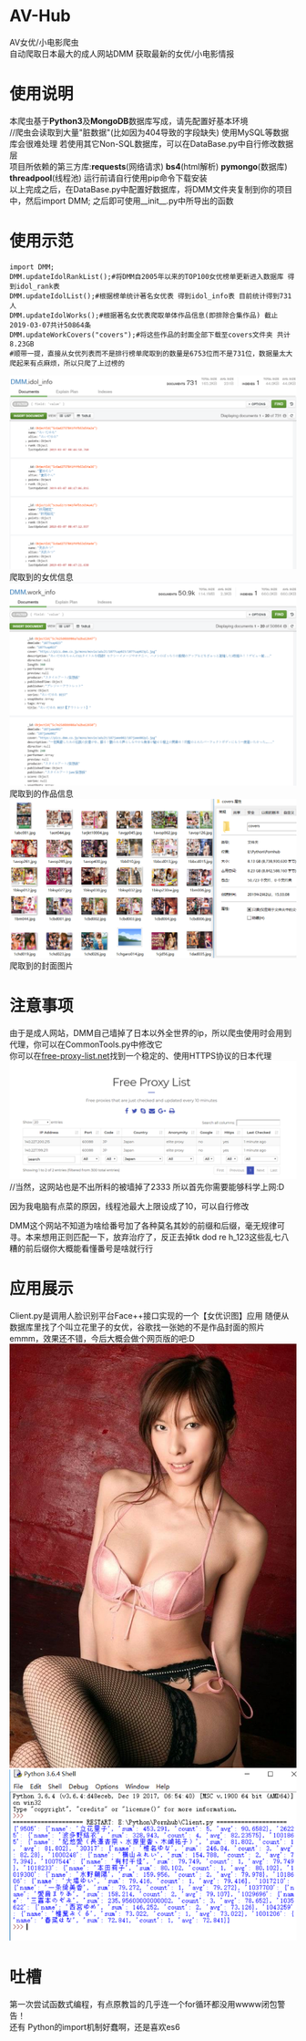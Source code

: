 # AV-Hub
AV女优/小电影爬虫  
自动爬取日本最大的成人网站DMM 获取最新的女优/小电影情报

# 使用说明
本爬虫基于**Python3**及**MongoDB**数据库写成，请先配置好基本环境  
//爬虫会读取到大量"脏数据"(比如因为404导致的字段缺失) 使用MySQL等数据库会很难处理  若使用其它Non-SQL数据库，可以在DataBase.py中自行修改数据层  
项目所依赖的第三方库:**requests**(网络请求) **bs4**(html解析) **pymongo**(数据库) **threadpool**(线程池) 运行前请自行使用pip命令下载安装  
以上完成之后，在DataBase.py中配置好数据库，将DMM文件夹复制到你的项目中，然后import DMM; 之后即可使用__init__.py中所导出的函数  

# 使用示范
```
import DMM;  
DMM.updateIdolRankList();#将DMM自2005年以来的TOP100女优榜单更新进入数据库 得到idol_rank表  
DMM.updateIdolList();#根据榜单统计著名女优表 得到idol_info表 目前统计得到731人  
DMM.updateIdolWorks();#根据著名女优表爬取单体作品信息(即排除合集作品) 截止2019-03-07共计50864条  
DMM.updateWorkCovers("covers");#将这些作品的封面全部下载至covers文件夹 共计8.23GB
#顺带一提，直接从女优列表而不是排行榜单爬取到的数量是6753位而不是731位，数据量太大爬起来有点麻烦，所以只爬了上过榜的
```
![](https://github.com/XiaYaoShiXin/AV-Hub/blob/master/preview/idol_info.PNG)
爬取到的女优信息
![](https://github.com/XiaYaoShiXin/AV-Hub/blob/master/preview/work_info.PNG)
爬取到的作品信息
![](https://github.com/XiaYaoShiXin/AV-Hub/blob/master/preview/cover.PNG)
爬取到的封面图片

# 注意事项  
由于是成人网站，DMM自己墙掉了日本以外全世界的ip，所以爬虫使用时会用到代理，你可以在CommonTools.py中修改它  
你可以在[free-proxy-list.net](https://free-proxy-list.net/)找到一个稳定的、使用HTTPS协议的日本代理
![](https://github.com/XiaYaoShiXin/AV-Hub/blob/master/preview/proxy.PNG)
//当然，这网站也是不出所料的被墙掉了2333 所以首先你需要能够科学上网:D  
  
因为我电脑有点菜的原因，线程池最大上限设成了10，可以自行修改  
  
DMM这个网站不知道为啥给番号加了各种莫名其妙的前缀和后缀，毫无规律可寻。本来想用正则匹配一下，放弃治疗了，反正去掉tk dod re h_123这些乱七八糟的前后缀你大概能看懂番号是啥就行行


# 应用展示  
Client.py是调用人脸识别平台Face++接口实现的一个【女优识图】应用
随便从数据库里找了个叫立花里子的女优，谷歌找一张她的不是作品封面的照片  
emmm，效果还不错，今后大概会做个网页版的吧:D  
![](https://github.com/XiaYaoShiXin/AV-Hub/blob/master/preview/立花里子.jpg)
![](https://github.com/XiaYaoShiXin/AV-Hub/blob/master/preview/app.PNG)


# 吐槽  
第一次尝试函数式编程，有点原教旨的几乎连一个for循环都没用wwww闭包警告！  
还有 Python的import机制好蠢啊，还是喜欢es6

